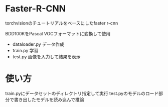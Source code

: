 # Faster-R-CNN

torchvisionのチュートリアルをベースにしたfaster r-cnn

BDD100KをPascal VOCフォーマットに変換して使用


- dataloader.py データ作成
- train.py      学習
- test.py       画像を入力して結果を表示

# 使い方
train.pyにデータセットのディレクトリ指定して実行
test.pyのモデルのロード部分で書き出したモデルを読み込んで推論
